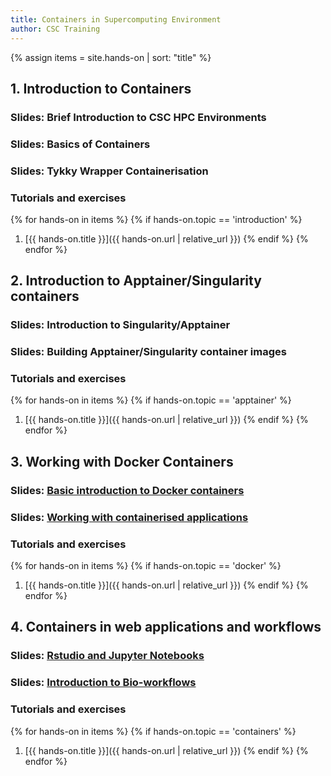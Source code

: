 ```yaml
---
title: Containers in Supercomputing Environment
author: CSC Training
---
```


{% assign items = site.hands-on |  sort: "title" %}

## 1. Introduction to Containers
### Slides: Brief Introduction to CSC HPC Environments
### Slides: Basics of Containers
### Slides: Tykky Wrapper Containerisation

###  Tutorials and exercises
{% for hands-on in items %}
{% if hands-on.topic == 'introduction' %}
1. [{{ hands-on.title }}]({{ hands-on.url | relative_url }})
{% endif %}
{% endfor %}

## 2. Introduction to Apptainer/Singularity containers
### Slides:  Introduction to Singularity/Apptainer
### Slides:  Building Apptainer/Singularity container images

###  Tutorials and exercises
{% for hands-on in items %}
{% if hands-on.topic == 'apptainer' %}
1. [{{ hands-on.title }}]({{ hands-on.url | relative_url }})
{% endif %}
{% endfor %}



## 3. Working with Docker Containers 
### Slides: [Basic introduction to Docker containers](https://a3s.fi/biocontainers2024/intro_docker_2024.html)
### Slides: [Working with containerised applications](https://a3s.fi/biocontainers2024/containerised_applications_2024.html)

###  Tutorials and exercises
{% for hands-on in items %}
{% if hands-on.topic == 'docker' %}
1. [{{ hands-on.title }}]({{ hands-on.url | relative_url }})
{% endif %}
{% endfor %}

## 4. Containers in web applications and workflows
### Slides: [Rstudio and Jupyter Notebooks](https://a3s.fi/biocontainers2024/notebooks_2024.html)
### Slides: [Introduction to Bio-workflows](https://a3s.fi/biocontainers2024/workflows_csc_2024.html)
###  Tutorials and exercises
{% for hands-on in items %}
{% if hands-on.topic == 'containers' %}
1. [{{ hands-on.title }}]({{ hands-on.url | relative_url }})
{% endif %}
{% endfor %}
